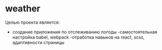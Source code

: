 # weather

Целью проекта является:
- создание приложения по отслеживанию погоды
-самостоятельная настройка babel, webpack
-отработка навыков на react, scss, адаптивности страницы
